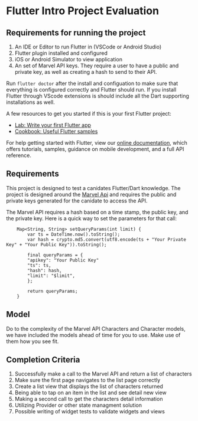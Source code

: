 # Flutter Intro Project Evaluation


## Requirements for running the project

1. An IDE or Editor to run Flutter in (VSCode or Android Studio)
1. Flutter plugin installed and configured
1. iOS or Android Simulator to view application
1. An set of Marvel API keys. They require a user to have a public and private key, as well as creating a hash to send to their API.

Run `flutter doctor` after the install and configuation to make sure that everything is configured correctly and Flutter should run. If you install Flutter through VScode extensions is should include all the Dart supporting installations as well.

A few resources to get you started if this is your first Flutter project:

- [Lab: Write your first Flutter app](https://flutter.dev/docs/get-started/codelab)
- [Cookbook: Useful Flutter samples](https://flutter.dev/docs/cookbook)

For help getting started with Flutter, view our
[online documentation](https://flutter.dev/docs), which offers tutorials,
samples, guidance on mobile development, and a full API reference.

## Requirements

This project is designed to test a canidates Flutter/Dart knowledge. The project is designed around the [Marvel Api](https://developer.marvel.com) and requires the public and private keys generated for the canidate to access the API.

The Marvel API requires a hash based on a time stamp, the public key, and the private key. Here is a quick way to set the parameters for that call:

```
    Map<String, String> setQueryParams(int limit) {
        var ts = DateTime.now().toString();
        var hash = crypto.md5.convert(utf8.encode(ts + "Your Private Key" + "Your Public Key")).toString();

        final queryParams = {
        "apikey": "Your Public Key"
        "ts": ts,
        "hash": hash,
        "limit": "$limit",
        };

        return queryParams;
    }
```

## Model

Do to the complexity of the Marvel API Characters and Character models, we have included the models ahead of time for you to use. Make use of them how you see fit.

## Completion Criteria

1. Successfully make a call to the Marvel API and return a list of characters
1. Make sure the first page navigates to the list page correctly
1. Create a list view that displays the list of characters returned
1. Being able to tap on an item in the list and see detail new view
1. Making a second call to get the characters detail information
1. Utilizing Provider or other state managment solution
1. Possible writing of widget tests to validate widgets and views
